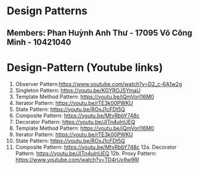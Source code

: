 # Design Patterns

## Members: Phan Huỳnh Anh Thư - 17095 Võ Công Minh - 10421040
# Design-Pattern (Youtube links)
1. Observer Pattern:https://www.youtube.com/watch?v=D2_c-6A1w2g
2. Singleton Pattern: https://youtu.be/KGYROJSYmaU
3. Template Method Pattern: https://youtu.be/iQmVorI16M0
4. Iterator Pattern: https://youtu.be/rTE3k00PWKU
5. State Pattern: https://youtu.be/ROxJ1cFDt5Q
6. Composite Pattern: https://youtu.be/MtvRbbY748c
7. Decorator Pattern: https://youtu.be/JITn4uInUEQ
8. Template Method Pattern: https://youtu.be/iQmVorI16M0
9. Iterator Pattern: https://youtu.be/rTE3k00PWKU
10. State Pattern: https://youtu.be/ROxJ1cFDt5Q
11. Composite Pattern: https://youtu.be/MtvRbbY748c
12a. Decorator Pattern: https://youtu.be/JITn4uInUEQ
12b. Proxy Pattern: https://www.youtube.com/watch?v=TD4rUx9w9RI

